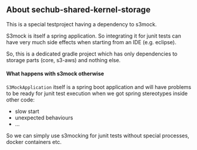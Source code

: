 <!-- SPDX-License-Identifier: MIT --->
## About sechub-shared-kernel-storage
This is a special testproject having a dependency to s3mock.

S3mock is itself a spring application. So integrating it for junit tests
can have very much side effects when starting from an IDE (e.g. eclipse).

So, this is a dedicated gradle project which has only dependencies to storage
parts (core, s3-aws) and nothing else.

#### What happens with s3mock otherwise
`S3MockApplication` itself is a spring boot application and will have problems
to be ready for junit test execution when we got spring stereotypes inside other
code:

- slow start
- unexpected behaviours
- ...

So we can simply use s3mocking for junit tests without special processes, docker
containers etc.
